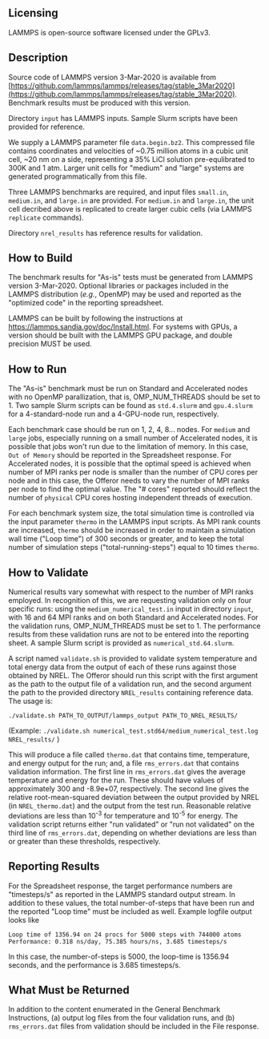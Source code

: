 ## Licensing
LAMMPS is open-source software licensed under the GPLv3. 

Description
-----------
Source code of LAMMPS version 3-Mar-2020 is available from [https://github.com/lammps/lammps/releases/tag/stable_3Mar2020](https://github.com/lammps/lammps/releases/tag/stable_3Mar2020). Benchmark results must be produced with this version.

Directory `input` has LAMMPS inputs. Sample Slurm scripts have been provided for reference. 

We supply a LAMMPS parameter file `data.begin.bz2`. This compressed file contains coordinates and velocities of ~0.75 million atoms in a cubic unit cell, ~20 nm on a side, representing a 35% LiCl solution pre-equlibrated to 300K and 1 atm. Larger unit cells for "medium" and "large" systems are generated programmatically from this file.

Three LAMMPS benchmarks are required, and input files `small.in`, `medium.in`, and `large.in` are provided. For `medium.in` and `large.in`, the unit cell decribed above is replicated to create larger cubic cells (via LAMMPS `replicate` commands).  

Directory `nrel_results` has reference results for validation. 

How to Build
------------
The benchmark results for "As-is" tests must be generated from LAMMPS version 3-Mar-2020. Optional libraries or packages included in the LAMMPS distribution (*e.g.*, OpenMP) may be used and reported as the "optimized code" in the reporting spreadsheet.

LAMMPS can be built by following the instructions at https://lammps.sandia.gov/doc/Install.html. For systems with GPUs, a version should be built with the LAMMPS GPU package, and double precision MUST be used.   

How to Run  
----------
The "As-is" benchmark must be run on Standard and Accelerated nodes with no OpenMP parallization, that is, OMP_NUM_THREADS should be set to 1. Two sample Slurm scripts can be found as `std.4.slurm` and `gpu.4.slurm` for a 4-standard-node run and a 4-GPU-node run, respectively.
  
Each benchmark case should be run on 1, 2, 4, 8... nodes. For `medium` and `large` jobs, especially running on a small number of Accelerated nodes, it is possible that jobs won't run due to the limitation of memory. In this case, `Out of Memory` should be reported in the Spreadsheet response. For Accelerated nodes, it is possible that the optimal speed is achieved when number of MPI ranks per node is smaller than the number of CPU cores per node and in this case, the Offeror needs to vary the number of MPI ranks per node to find the optimal value. The "# cores" reported should reflect the number of `physical` CPU cores hosting independent threads of execution.

For each benchmark system size, the total simulation time is controlled via the input parameter `thermo` in the LAMMPS input scripts. As MPI rank counts are increased, `thermo` should be increased in order to maintain a simulation wall time ("Loop time") of 300 seconds or greater, and to keep the total number of simulation steps ("total-running-steps") equal to 10 times `thermo`. 

How to Validate
-------------------------
Numerical results vary somewhat with respect to the number of MPI ranks employed. In recognition of this, we are requesting validation only on four specific runs: using the `medium_numerical_test.in` input in directory `input`, with 16 and 64 MPI ranks and on both Standard and Accelerated nodes. For the validation runs, OMP_NUM_THREADS must be set to 1. The performance results from these validation runs are not to be entered into the reporting sheet. A sample Slurm script is provided as `numerical_std.64.slurm`. 

A script named `validate.sh` is provided to validate system temperature and total energy data from the output of each of these runs against those obtained by NREL. The Offeror should run this script with the first argument as the path to the output file of a validation run, and the second argument the path to the provided directory `NREL_results` containing reference data. The usage is:

`./validate.sh PATH_TO_OUTPUT/lammps_output PATH_TO_NREL_RESULTS/`

(Example: `./validate.sh numerical_test.std64/medium_numerical_test.log NREL_results/` ) 

This will produce a file called `thermo.dat` that contains time, temperature, and energy output for the run; and, a file `rms_errors.dat` that contains validation information. The first line in `rms_errors.dat` gives the average temperature and energy for the run. These should have values of approximately 300 and -8.9e+07, respectively. The second line gives the relative root-mean-squared deviation between the output provided by NREL (in `NREL_thermo.dat`) and the output from the test run. Reasonable relative deviations are less than 10<sup>-3</sup> for temperature and 10<sup>-5</sup> for energy. The validation script returns either "run validated" or "run not validated" on the third line of `rms_errors.dat`, depending on whether deviations are less than or greater than these thresholds, respectively.

Reporting Results
-----------------
For the Spreadsheet response, the target performance numbers are "timesteps/s" as reported in the LAMMPS standard output stream. In addition to these values, the total number-of-steps that have been run and the reported "Loop time" must be included as well. Example logfile output looks like

`Loop time of 1356.94 on 24 procs for 5000 steps with 744000 atoms`  
`Performance: 0.318 ns/day, 75.385 hours/ns, 3.685 timesteps/s`

In this case, the number-of-steps is 5000, the loop-time is 1356.94 seconds, and the performance is 3.685 timesteps/s.

## What Must be Returned
In addition to the content enumerated in the General Benchmark Instructions, (a) output log files from the four validation runs, and (b) `rms_errors.dat` files from validation should be included in the File response.

